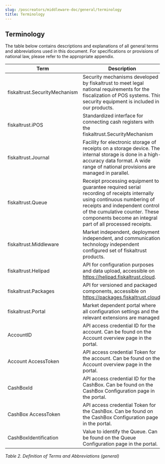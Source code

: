 ```yaml
---
slug: /poscreators/middleware-doc/general/terminology
title: Terminology
---
```


## Terminology

The table below contains descriptions and explanations of all general terms and abbreviations used in this document. For specifications or provisions of national law, please refer to the appropriate appendix<span id="t-definition-of-terms-and-abbreviations-21">.</span>

| **Term**                      | **Description**                                                                                                                                                                                                                                          |
|-------------------------------|----------------------------------------------------------------------------------------------------------------------------------------------------------------------------------------------------------------------------------------------------------|
| fiskaltrust.SecurityMechanism | Security mechanisms developed by fiskaltrust to meet legal national requirements for the fiscalization of POS systems. This security equipment is included in our products.                                                                              |
| fiskaltrust.iPOS              | Standardized interface for connecting cash registers with the fiskaltrust.SecurityMechanism                                                                                                                                                              |
| fiskaltrust.Journal           | Facility for electronic storage of receipts on a storage device. The internal storage is done in a high-accuracy data format. A wide range of national provisions are managed in parallel.                                                               |
| fiskaltrust.Queue             | Receipt processing equipment to guarantee required serial recording of receipts internally using continuous numbering of receipts and independent control of the cumulative counter. These components become an integral part of all processed receipts. |
| fiskaltrust.Middleware        | Market independent, deployment independent, and communication technology independent configured set of fiskaltrust products.                                                                                                                             |
| fiskaltrust.Helipad           | API for configuration purposes and data upload, accessible on https://helipad.fiskaltrust.cloud.                                                                                                                                                         |
| fiskaltrust.Packages          | API for versioned and packaged components, accessible on https://packages.fiskaltrust.cloud.                                                                                                                                                             |
| fiskaltrust.Portal            | Market dependent portal where all configuration settings and the relevant extensions are managed.                                                                                                                                                        |
| AccountID                     | API access credential ID for the account. Can be found on the Account overview page in the portal.                                                                                                                                                       |
| Account AccessToken           | API access credential Token for the account. Can be found on the Account overview page in the portal.                                                                                                                                                    |
| CashBoxId                     | API access credential ID for the CashBox. Can be found on the CashBox Configuration page in the portal.                                                                                                                                                  |
| CashBox AccessToken           | API access credential Token for the CashBox. Can be found on the CashBox Configuration page in the portal.                                                                                                                                               |
| CashBoxIdentification         | Value to identify the Queue. Can be found on the Queue Configuration page in the portal.                                                                                                                                                                 |

*Table 2. Definition of Terms and Abbreviations (general)*
